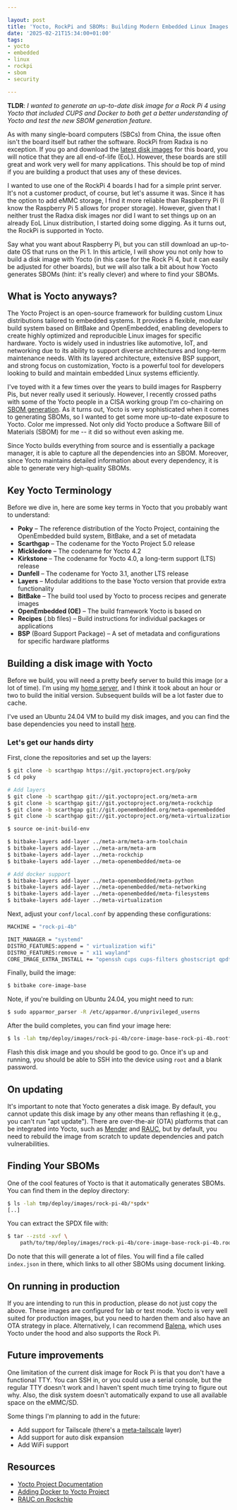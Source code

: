 ```yaml
---

layout: post
title: 'Yocto, RockPi and SBOMs: Building Modern Embedded Linux Images'
date: '2025-02-21T15:34:00+01:00'
tags:
- yocto
- embedded
- linux
- rockpi
- sbom
- security

---
```


**TLDR**: *I wanted to generate an up-to-date disk image for a Rock Pi 4 using Yocto that included CUPS and Docker to both get a better understanding of Yocto and test the new SBOM generation feature.*

As with many single-board computers (SBCs) from China, the issue often isn't the board itself but rather the software. RockPi from Radxa is no exception. If you go and download the [latest disk images](https://wiki.radxa.com/Rock4/downloads) for this board, you will notice that they are all end-of-life (EoL). However, these boards are still great and work very well for many applications. This should be top of mind if you are building a product that uses any of these devices.

I wanted to use one of the RockPi 4 boards I had for a simple print server. It's not a customer product, of course, but let's assume it was. Since it has the option to add eMMC storage, I find it more reliable than Raspberry Pi (I know the Raspberry Pi 5 allows for proper storage). However, given that I neither trust the Radxa disk images nor did I want to set things up on an already EoL Linux distribution, I started doing some digging. As it turns out, the RockPi is supported in Yocto.

Say what you want about Raspberry Pi, but you can still download an up-to-date OS that runs on the Pi 1.
In this article, I will show you not only how to build a disk image with Yocto (in this case for the Rock Pi 4, but it can easily be adjusted for other boards), but we will also talk a bit about how Yocto generates SBOMs (hint: it's really clever) and where to find your SBOMs.
## What is Yocto anyways?

The Yocto Project is an open-source framework for building custom Linux distributions tailored to embedded systems. It provides a flexible, modular build system based on BitBake and OpenEmbedded, enabling developers to create highly optimized and reproducible Linux images for specific hardware. Yocto is widely used in industries like automotive, IoT, and networking due to its ability to support diverse architectures and long-term maintenance needs. With its layered architecture, extensive BSP support, and strong focus on customization, Yocto is a powerful tool for developers looking to build and maintain embedded Linux systems efficiently.

I've toyed with it a few times over the years to build images for Raspberry Pis, but never really used it seriously. However, I recently crossed paths with some of the Yocto people in a CISA working group I'm co-chairing on [SBOM generation](https://github.com/CISA-SBOM-Community/SBOM-Generation). As it turns out, Yocto is very sophisticated when it comes to generating SBOMs, so I wanted to get some more up-to-date exposure to Yocto. Color me impressed. Not only did Yocto produce a Software Bill of Materials (SBOM) for me -- it did so without even asking me.

Since Yocto builds everything from source and is essentially a package manager, it is able to capture all the dependencies into an SBOM. Moreover, since Yocto maintains detailed information about every dependency, it is able to generate very high-quality SBOMs.

## Key Yocto Terminology

Before we dive in, here are some key terms in Yocto that you probably want to understand:

* **Poky** – The reference distribution of the Yocto Project, containing the OpenEmbedded build system, BitBake, and a set of metadata
* **Scarthgap** – The codename for the Yocto Project 5.0 release
* **Mickledore** – The codename for Yocto 4.2
* **Kirkstone** – The codename for Yocto 4.0, a long-term support (LTS) release
* **Dunfell** – The codename for Yocto 3.1, another LTS release
* **Layers** – Modular additions to the base Yocto version that provide extra functionality
* **BitBake** – The build tool used by Yocto to process recipes and generate images
* **OpenEmbedded (OE)** – The build framework Yocto is based on
* **Recipes** (.bb files) – Build instructions for individual packages or applications
* **BSP** (Board Support Package) – A set of metadata and configurations for specific hardware platforms

## Building a disk image with Yocto

Before we build, you will need a pretty beefy server to build this image (or a lot of time). I'm using my [home server](/2024/05/04/home-server-journey.html), and I think it took about an hour or two to build the initial version. Subsequent builds will be a lot faster due to cache.

I've used an Ubuntu 24.04 VM to build my disk images, and you can find the base dependencies you need to install [here](https://docs.yoctoproject.org/ref-manual/system-requirements.html).

### Let's get our hands dirty

First, clone the repositories and set up the layers:

```bash
$ git clone -b scarthgap https://git.yoctoproject.org/poky
$ cd poky
```

```bash
# Add layers
$ git clone -b scarthgap git://git.yoctoproject.org/meta-arm
$ git clone -b scarthgap git://git.yoctoproject.org/meta-rockchip
$ git clone -b scarthgap git://git.openembedded.org/meta-openembedded
$ git clone -b scarthgap git://git.yoctoproject.org/meta-virtualization
```

```bash
$ source oe-init-build-env
```

```bash
$ bitbake-layers add-layer ../meta-arm/meta-arm-toolchain
$ bitbake-layers add-layer ../meta-arm/meta-arm
$ bitbake-layers add-layer ../meta-rockchip
$ bitbake-layers add-layer ../meta-openembedded/meta-oe

# Add docker support
$ bitbake-layers add-layer ../meta-openembedded/meta-python
$ bitbake-layers add-layer ../meta-openembedded/meta-networking
$ bitbake-layers add-layer ../meta-openembedded/meta-filesystems
$ bitbake-layers add-layer ../meta-virtualization
```

Next, adjust your `conf/local.conf` by appending these configurations:

```bash
MACHINE = "rock-pi-4b"

INIT_MANAGER = "systemd"
DISTRO_FEATURES:append = " virtualization wifi"
DISTRO_FEATURES:remove = " x11 wayland"
CORE_IMAGE_EXTRA_INSTALL += "openssh cups cups-filters ghostscript qpdf vim docker e2fsprogs-resize2fs"
```

Finally, build the image:

```bash
$ bitbake core-image-base
```

Note, if you're building on Ubuntu 24.04, you might need to run:

```bash
$ sudo apparmor_parser -R /etc/apparmor.d/unprivileged_userns
```

After the build completes, you can find your image here:

```bash
$ ls -lah tmp/deploy/images/rock-pi-4b/core-image-base-rock-pi-4b.rootfs-*.wic
```

Flash this disk image and you should be good to go. Once it's up and running, you should be able to SSH into the device using `root` and a blank password.

## On updating

It's important to note that Yocto generates a disk image. By default, you cannot update this disk image by any other means than reflashing it (e.g., you can't run "apt update"). There are over-the-air (OTA) platforms that can be integrated into Yocto, such as [Mender](https://mender.io/) and [RAUC](https://rauc.io/), but by default, you need to rebuild the image from scratch to update dependencies and patch vulnerabilities.

## Finding Your SBOMs

One of the cool features of Yocto is that it automatically generates SBOMs. You can find them in the deploy directory:

```bash
$ ls -lah tmp/deploy/images/rock-pi-4b/*spdx*
[..]
```

You can extract the SPDX file with:

```bash
$ tar --zstd -xvf \
    path/to/tmp/deploy/images/rock-pi-4b/core-image-base-rock-pi-4b.rootfs-*.spdx.tar.zst
```

Do note that this will generate a lot of files. You will find a file called `index.json` in there, which links to all other SBOMs using document linking.

## On running in production

If you are intending to run this in production, please do not just copy the above. These images are configured for lab or test mode. Yocto is very well suited for production images, but you need to harden them and also have an OTA strategy in place. Alternatively, I can recommend [Balena](https://www.balena.io/), which uses Yocto under the hood and also supports the Rock Pi.

## Future improvements

One limitation of the current disk image for Rock Pi is that you don't have a functional TTY. You can SSH in, or you could use a serial console, but the regular TTY doesn't work and I haven't spent much time trying to figure out why. Also, the disk system doesn't automatically expand to use all available space on the eMMC/SD.

Some things I'm planning to add in the future:
* Add support for Tailscale (there's a [meta-tailscale](https://github.com/ChristophHandschuh/meta-tailscale) layer)
* Add support for auto disk expansion
* Add WiFi support

## Resources

* [Yocto Project Documentation](https://docs.yoctoproject.org/)
* [Adding Docker to Yocto Project](https://kacperstapor.com/blog/24-11-2024/adding-docker-to-yocto-project)
* [RAUC on Rockchip](https://www.konsulko.com/rauc-on-rockchip)
